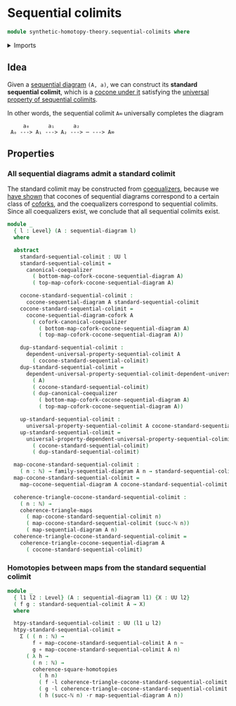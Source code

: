 # Sequential colimits

```agda
module synthetic-homotopy-theory.sequential-colimits where
```

<details><summary>Imports</summary>

```agda
open import elementary-number-theory.natural-numbers

open import foundation.commuting-squares-of-homotopies
open import foundation.commuting-triangles-of-maps
open import foundation.dependent-pair-types
open import foundation.function-types
open import foundation.homotopies
open import foundation.universe-levels
open import foundation.whiskering-homotopies

open import synthetic-homotopy-theory.cocones-under-sequential-diagrams
open import synthetic-homotopy-theory.coequalizers
open import synthetic-homotopy-theory.dependent-universal-property-sequential-colimits
open import synthetic-homotopy-theory.sequential-diagrams
open import synthetic-homotopy-theory.universal-property-sequential-colimits
```

</details>

## Idea

Given a [sequential diagram](synthetic-homotopy-theory.sequential-diagrams.md)
`(A, a)`, we can construct its **standard sequential colimit**, which is a
[cocone under it](synthetic-homotopy-theory.cocones-under-sequential-diagrams.md)
satisfying the
[universal property of sequential colimits](synthetic-homotopy-theory.universal-property-sequential-colimits.md).

In other words, the sequential colimit `A∞` universally completes the diagram

```text
     a₀      a₁      a₂
 A₀ ---> A₁ ---> A₂ ---> ⋯ ---> A∞
```

## Properties

### All sequential diagrams admit a standard colimit

The standard colimit may be constructed from
[coequalizers](synthetic-homotopy-theory.coequalizers.md), because we
[have shown](synthetic-homotopy-theory.universal-property-sequential-colimits.md)
that cocones of sequential diagrams correspond to a certain class of
[coforks](synthetic-homotopy-theory.coforks.md), and the coequalizers correspond
to sequential colimits. Since all coequalizers exist, we conclude that all
sequential colimits exist.

```agda
module _
  { l : Level} (A : sequential-diagram l)
  where

  abstract
    standard-sequential-colimit : UU l
    standard-sequential-colimit =
      canonical-coequalizer
        ( bottom-map-cofork-cocone-sequential-diagram A)
        ( top-map-cofork-cocone-sequential-diagram A)

    cocone-standard-sequential-colimit :
      cocone-sequential-diagram A standard-sequential-colimit
    cocone-standard-sequential-colimit =
      cocone-sequential-diagram-cofork A
        ( cofork-canonical-coequalizer
          ( bottom-map-cofork-cocone-sequential-diagram A)
          ( top-map-cofork-cocone-sequential-diagram A))

    dup-standard-sequential-colimit :
      dependent-universal-property-sequential-colimit A
        ( cocone-standard-sequential-colimit)
    dup-standard-sequential-colimit =
      dependent-universal-property-sequential-colimit-dependent-universal-property-coequalizer
        ( A)
        ( cocone-standard-sequential-colimit)
        ( dup-canonical-coequalizer
          ( bottom-map-cofork-cocone-sequential-diagram A)
          ( top-map-cofork-cocone-sequential-diagram A))

    up-standard-sequential-colimit :
      universal-property-sequential-colimit A cocone-standard-sequential-colimit
    up-standard-sequential-colimit =
      universal-property-dependent-universal-property-sequential-colimit A
        ( cocone-standard-sequential-colimit)
        ( dup-standard-sequential-colimit)

  map-cocone-standard-sequential-colimit :
    ( n : ℕ) → family-sequential-diagram A n → standard-sequential-colimit
  map-cocone-standard-sequential-colimit =
    map-cocone-sequential-diagram A cocone-standard-sequential-colimit

  coherence-triangle-cocone-standard-sequential-colimit :
    ( n : ℕ) →
    coherence-triangle-maps
      ( map-cocone-standard-sequential-colimit n)
      ( map-cocone-standard-sequential-colimit (succ-ℕ n))
      ( map-sequential-diagram A n)
  coherence-triangle-cocone-standard-sequential-colimit =
    coherence-triangle-cocone-sequential-diagram A
      ( cocone-standard-sequential-colimit)
```

### Homotopies between maps from the standard sequential colimit

```agda
module _
  { l1 l2 : Level} (A : sequential-diagram l1) {X : UU l2}
  ( f g : standard-sequential-colimit A → X)
  where

  htpy-standard-sequential-colimit : UU (l1 ⊔ l2)
  htpy-standard-sequential-colimit =
    Σ ( ( n : ℕ) →
        f ∘ map-cocone-standard-sequential-colimit A n ~
        g ∘ map-cocone-standard-sequential-colimit A n)
      ( λ h →
        ( n : ℕ) →
        coherence-square-homotopies
          ( h n)
          ( f ·l coherence-triangle-cocone-standard-sequential-colimit A n)
          ( g ·l coherence-triangle-cocone-standard-sequential-colimit A n)
          ( h (succ-ℕ n) ·r map-sequential-diagram A n))
```
